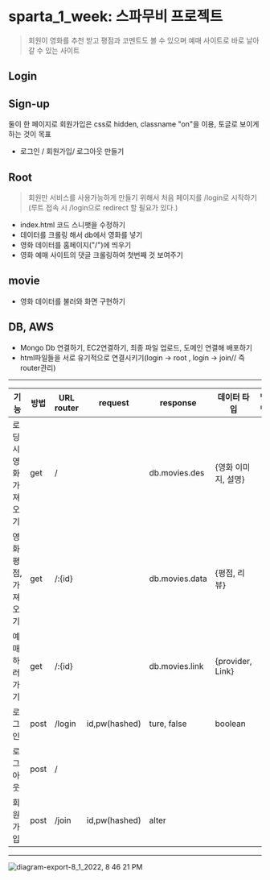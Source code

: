 # sparta_1_week: 스파무비 프로젝트

> 회원이 영화를 추천 받고 평점과 코멘트도 볼 수 있으며 예매 사이트로 바로 날아갈 수 있는 사이트

## Login
## Sign-up
둘이 한 페이지로 회원가입은 css로 hidden, classname "on"을 이용, 토글로 보이게 하는 것이 목표
- 로그인 / 회원가입/ 로그아웃 만들기 


## Root
> 회원만 서비스를 사용가능하게 만들기 위해서 처음 페이지를 /login로 시작하기 (루트 접속 시 /login으로 redirect 할 필요가 있다.)
- index.html 코드 스니팻을 수정하기  
- 데이터를 크롤링 해서 db에서 영화를 넣기 
- 영화 데이터를 홈페이지("/")에 띄우기
- 영화 예매 사이트의 댓글 크롤링하여 첫번째 것 보여주기

## movie
- 영화 데이터를 불러와 화면 구현하기

## DB, AWS
- Mongo Db 연결하기, EC2연결하기, 최종 파일 업로드, 도메인 연결해 배포하기 
- html파일들을 서로 유기적으로 연결시키기(login -> root , login -> join// 즉 router관리)

---


| 기능 | 방법 | URL router | request | response | 데이터 타입 | 방법 |
| ------ | ------ | ------ | ------ | ------ | ------ | ------ |
| 로딩 시 영화 가져오기 | get  | /      |                   | db.movies.des  | {영화 이미지, 설명}
| 영화 평점, 가져오기   | get  | /:{id} |                   | db.movies.data | {평점, 리뷰}   
| 예매하러가기          | get  | /:{id} |                   | db.movies.link | {provider, Link}
| 로그인                | post | /login | id,pw(hashed)     | ture, false    | boolean 
| 로그아웃              | post | /      |                   |                |
| 회원가입              | post | /join  | id,pw(hashed)     | alter          |

---

![diagram-export-8_1_2022, 8 46 21 PM](https://user-images.githubusercontent.com/110365590/182147360-4b8ec64a-96c2-42bf-95df-2c7c9ec94856.png)

